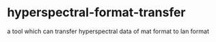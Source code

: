 # hyperspectral-format-transfer
a tool which can transfer hyperspectral data of mat format to lan format
